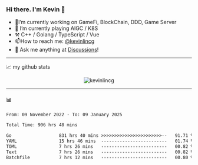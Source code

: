 ### Hi there. I'm Kevin 👋

- 🔭I’m currently working on GameFi, BlockChain, DDD, Game Server
- 🌱 I’m currently playing AIGC / K8S
-   :hammer_and_pick: C++ / Golang / TypeScript / Vue
- 📫How to reach me: [@kevinlincg](https://twitter.com/kevinlincg) 
-   :thought_balloon: Ask me anything at [Discussions](https://github.com/kevinlincg/kevinlincg/issues/new)!

---

📈 my github stats

<p align="center"> <img src="https://github-readme-stats-ouuan.vercel.app/api?username=kevinlincg&theme=dark&show_icons=true&count_private=true" alt="kevinlincg" />

---

#### :bar_chart: 

<!--START_SECTION:waka-->

```txt
From: 09 November 2022 - To: 09 January 2025

Total Time: 906 hrs 48 mins

Go                  831 hrs 40 mins >>>>>>>>>>>>>>>>>>>>>>>--   91.71 %
YAML                15 hrs 46 mins  -------------------------   01.74 %
TOML                7 hrs 26 mins   -------------------------   00.82 %
Text                7 hrs 26 mins   -------------------------   00.82 %
Batchfile           7 hrs 12 mins   -------------------------   00.80 %
```

<!--END_SECTION:waka-->
